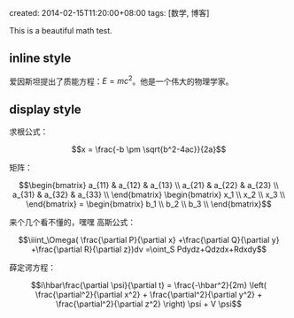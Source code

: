 created: 2014-02-15T11:20:00+08:00
tags: [数学, 博客]


This is a beautiful math test.


## inline style

爱因斯坦提出了质能方程：$`E=mc^2`$。他是一个伟大的物理学家。


## display style

求根公式：

```math
x = \frac{-b \pm \sqrt{b^2-4ac}}{2a}
```

矩阵：

```math
\begin{bmatrix}
   a_{11} & a_{12} & a_{13} \\
   a_{21} & a_{22} & a_{23} \\
   a_{31} & a_{32} & a_{33} \\
\end{bmatrix}
\begin{bmatrix}
   x_1 \\
   x_2 \\
   x_3 \\
\end{bmatrix}
=
\begin{bmatrix}
   b_1 \\
   b_2 \\
   b_3 \\
\end{bmatrix}
```

来个几个看不懂的，嘿嘿
高斯公式：

```math
\iiint_\Omega(
\frac{\partial P}{\partial x}
+\frac{\partial Q}{\partial y}
+\frac{\partial R}{\partial z})dv
=\oint_S Pdydz+Qdzdx+Rdxdy
```

薛定谔方程：

```math
i\hbar\frac{\partial \psi}{\partial t}
= \frac{-\hbar^2}{2m} \left(
\frac{\partial^2}{\partial x^2}
+ \frac{\partial^2}{\partial y^2}
+ \frac{\partial^2}{\partial z^2}
\right) \psi + V \psi
```
